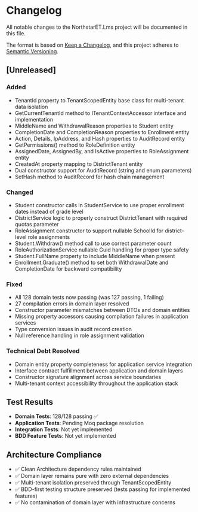 # Changelog

All notable changes to the NorthstarET.Lms project will be documented in this file.

The format is based on [Keep a Changelog](https://keepachangelog.com/en/1.0.0/),
and this project adheres to [Semantic Versioning](https://semver.org/spec/v2.0.0.html).

## [Unreleased]

### Added
- TenantId property to TenantScopedEntity base class for multi-tenant data isolation
- GetCurrentTenantId method to ITenantContextAccessor interface and implementation
- MiddleName and WithdrawalReason properties to Student entity
- CompletionDate and CompletionReason properties to Enrollment entity
- Action, Details, IpAddress, and Hash properties to AuditRecord entity
- GetPermissions() method to RoleDefinition entity
- AssignedDate, AssignedBy, and IsActive properties to RoleAssignment entity
- CreatedAt property mapping to DistrictTenant entity
- Dual constructor support for AuditRecord (string and enum parameters)
- SetHash method to AuditRecord for hash chain management

### Changed
- Student constructor calls in StudentService to use proper enrollment dates instead of grade level
- DistrictService logic to properly construct DistrictTenant with required quotas parameter
- RoleAssignment constructor to support nullable SchoolId for district-level role assignments
- Student.Withdraw() method call to use correct parameter count
- RoleAuthorizationService nullable Guid handling for proper type safety
- Student.FullName property to include MiddleName when present
- Enrollment.Graduate() method to set both WithdrawalDate and CompletionDate for backward compatibility

### Fixed
- All 128 domain tests now passing (was 127 passing, 1 failing)
- 27 compilation errors in domain layer resolved
- Constructor parameter mismatches between DTOs and domain entities
- Missing property accessors causing compilation failures in application services
- Type conversion issues in audit record creation
- Null reference handling in role assignment validation

### Technical Debt Resolved
- Domain entity property completeness for application service integration
- Interface contract fulfillment between application and domain layers
- Constructor signature alignment across service boundaries
- Multi-tenant context accessibility throughout the application stack

## Test Results
- **Domain Tests**: 128/128 passing ✅
- **Application Tests**: Pending Moq package resolution
- **Integration Tests**: Not yet implemented
- **BDD Feature Tests**: Not yet implemented

## Architecture Compliance
- ✅ Clean Architecture dependency rules maintained
- ✅ Domain layer remains pure with zero external dependencies  
- ✅ Multi-tenant isolation preserved through TenantScopedEntity
- ✅ BDD-first testing structure preserved (tests passing for implemented features)
- ✅ No contamination of domain layer with infrastructure concerns